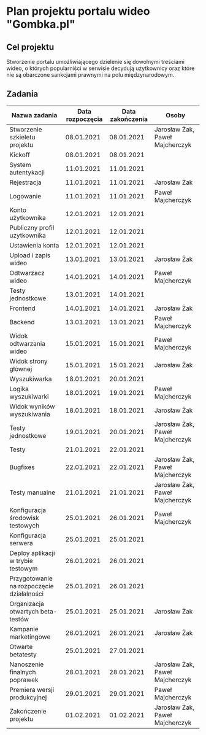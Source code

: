# Plan projektu portalu wideo "Gombka.pl"

## Cel projektu

Stworzenie portalu umożliwiającego dzielenie się dowolnymi treściami wideo, o których popularniści w serwisie decydują użytkownicy oraz które nie są obarczone sankcjami prawnymi na polu międzynarodowym.

## Zadania

|Nazwa zadania|Data rozpoczęcia|Data zakończenia|Osoby|
|--- |--- |--- |--- |
|Stworzenie szkieletu projektu|08.01.2021|08.01.2021|Jarosław Żak, Paweł Majcherczyk|
|Kickoff|08.01.2021|08.01.2021||
|System autentykacji|11.01.2021|11.01.2021||
|Rejestracja|11.01.2021|11.01.2021|Jarosław Żak|
|Logowanie|11.01.2021|11.01.2021|Paweł Majcherczyk|
|Konto użytkownika|12.01.2021|12.01.2021||
|Publiczny profil użytkownika|12.01.2021|12.01.2021||
|Ustawienia konta|12.01.2021|12.01.2021||
|Upload i zapis wideo|13.01.2021|13.01.2021|Jarosław Żak|
|Odtwarzacz wideo|14.01.2021|14.01.2021|Paweł Majcherczyk|
|Testy jednostkowe|13.01.2021|14.01.2021||
|Frontend|14.01.2021|14.01.2021|Jarosław Żak|
|Backend|13.01.2021|13.01.2021|Paweł Majcherczyk|
|Widok odtwarzania wideo|15.01.2021|15.01.2021|Paweł Majcherczyk|
|Widok strony głównej|15.01.2021|15.01.2021|Jarosław Żak|
|Wyszukiwarka|18.01.2021|20.01.2021||
|Logika wyszukiwarki|18.01.2021|19.01.2021|Paweł Majcherczyk|
|Widok wyników wyszukiwania|18.01.2021|18.01.2021|Jarosław Żak|
|Testy jednostkowe|19.01.2021|20.01.2021|Jarosław Żak, Paweł Majcherczyk|
|Testy|21.01.2021|22.01.2021||
|Bugfixes|22.01.2021|22.01.2021|Jarosław Żak, Paweł Majcherczyk|
|Testy manualne|21.01.2021|21.01.2021|Jarosław Żak, Paweł Majcherczyk|
|Konfiguracja środowisk testowych|25.01.2021|26.01.2021|Paweł Majcherczyk|
|Konfiguracja serwera|25.01.2021|25.01.2021||
|Deploy aplikacji w trybie testowym|26.01.2021|26.01.2021||
|Przygotowanie na rozpoczęcie działalności|25.01.2021|26.01.2021||
|Organizacja otwartych beta-testów|25.01.2021|25.01.2021|Jarosław Żak|
|Kampanie marketingowe|26.01.2021|26.01.2021|Jarosław Żak|
|Otwarte betatesty|25.01.2021|27.01.2021||
|Nanoszenie finalnych poprawek|28.01.2021|28.01.2021|Jarosław Żak, Paweł Majcherczyk|
|Premiera wersji produkcyjnej|29.01.2021|29.01.2021|Paweł Majcherczyk|
|Zakończenie projektu|01.02.2021|01.02.2021|Jarosław Żak, Paweł Majcherczyk|
